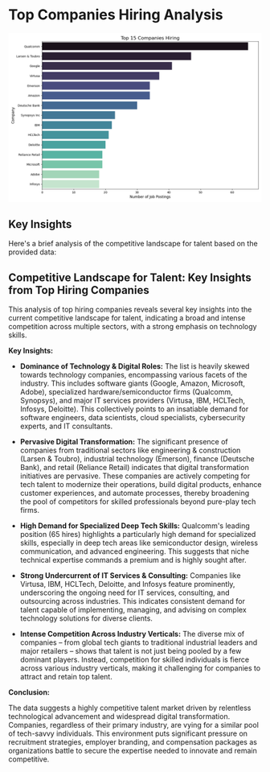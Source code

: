 
# Top Companies Hiring Analysis

![Top Companies Hiring](top_companies.png)

## Key Insights
Here's a brief analysis of the competitive landscape for talent based on the provided data:

## Competitive Landscape for Talent: Key Insights from Top Hiring Companies

This analysis of top hiring companies reveals several key insights into the current competitive landscape for talent, indicating a broad and intense competition across multiple sectors, with a strong emphasis on technology skills.

**Key Insights:**

*   **Dominance of Technology & Digital Roles:** The list is heavily skewed towards technology companies, encompassing various facets of the industry. This includes software giants (Google, Amazon, Microsoft, Adobe), specialized hardware/semiconductor firms (Qualcomm, Synopsys), and major IT services providers (Virtusa, IBM, HCLTech, Infosys, Deloitte). This collectively points to an insatiable demand for software engineers, data scientists, cloud specialists, cybersecurity experts, and IT consultants.

*   **Pervasive Digital Transformation:** The significant presence of companies from traditional sectors like engineering & construction (Larsen & Toubro), industrial technology (Emerson), finance (Deutsche Bank), and retail (Reliance Retail) indicates that digital transformation initiatives are pervasive. These companies are actively competing for tech talent to modernize their operations, build digital products, enhance customer experiences, and automate processes, thereby broadening the pool of competitors for skilled professionals beyond pure-play tech firms.

*   **High Demand for Specialized Deep Tech Skills:** Qualcomm's leading position (65 hires) highlights a particularly high demand for specialized skills, especially in deep tech areas like semiconductor design, wireless communication, and advanced engineering. This suggests that niche technical expertise commands a premium and is highly sought after.

*   **Strong Undercurrent of IT Services & Consulting:** Companies like Virtusa, IBM, HCLTech, Deloitte, and Infosys feature prominently, underscoring the ongoing need for IT services, consulting, and outsourcing across industries. This indicates consistent demand for talent capable of implementing, managing, and advising on complex technology solutions for diverse clients.

*   **Intense Competition Across Industry Verticals:** The diverse mix of companies – from global tech giants to traditional industrial leaders and major retailers – shows that talent is not just being pooled by a few dominant players. Instead, competition for skilled individuals is fierce across various industry verticals, making it challenging for companies to attract and retain top talent.

**Conclusion:**

The data suggests a highly competitive talent market driven by relentless technological advancement and widespread digital transformation. Companies, regardless of their primary industry, are vying for a similar pool of tech-savvy individuals. This environment puts significant pressure on recruitment strategies, employer branding, and compensation packages as organizations battle to secure the expertise needed to innovate and remain competitive.
